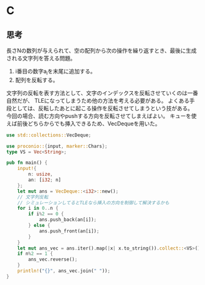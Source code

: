 # C
## 思考
長さNの数列が与えられて、空の配列から次の操作を繰り返すとき、最後に生成される文字列を答える問題。

1. i番目の数字a<sub>i</sub>を末尾に追加する。
2. 配列を反転する。

文字列の反転を表す方法として、文字のインデックスを反転させていくのは一番自然だが、
TLEになってしまうため他の方法を考える必要がある。
よくある手段としては、反転したあとに起こる操作を反転させてしまうという技がある。
今回の場合、読む方向やpushする方向を反転させてしまえばよい。
キューを使えば前後どちらからでも挿入できるため、VecDequeを用いた。
```rust
use std::collections::VecDeque;

use proconio::{input, marker::Chars};
type VS = Vec<String>;

pub fn main() {
    input!{
        n: usize,
        an: [i32; n]
    };
    let mut ans = VecDeque::<i32>::new();
    // 文字列反転
    // シミュレーションしてるとTLEなら挿入の方向を制御して解決するかも
    for i in 0..n {
        if i%2 == 0 {
            ans.push_back(an[i]);
        } else {
            ans.push_front(an[i]);
        }
    }
    let mut ans_vec = ans.iter().map(|x| x.to_string()).collect::<VS>();
    if n%2 == 1 {
        ans_vec.reverse();
    }
    println!("{}", ans_vec.join(" "));
}
```